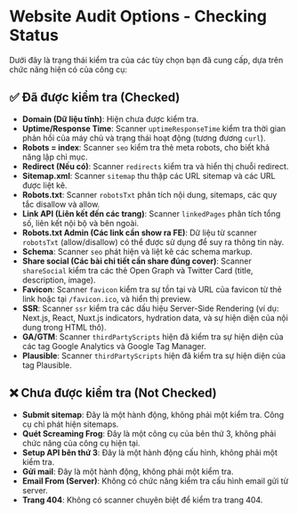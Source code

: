 # Website Audit Options - Checking Status

Dưới đây là trạng thái kiểm tra của các tùy chọn bạn đã cung cấp, dựa trên chức năng hiện có của công cụ:

## ✅ Đã được kiểm tra (Checked)

*   **Domain (Dữ liệu tĩnh)**: Hiện chưa được kiểm tra.
*   **Uptime/Response Time**: Scanner `uptimeResponseTime` kiểm tra thời gian phản hồi của máy chủ và trạng thái hoạt động (tương đương `curl`).
*   **Robots = index**: Scanner `seo` kiểm tra thẻ meta robots, cho biết khả năng lập chỉ mục.
*   **Redirect (Nếu có)**: Scanner `redirects` kiểm tra và hiển thị chuỗi redirect.
*   **Sitemap.xml**: Scanner `sitemap` thu thập các URL sitemap và các URL được liệt kê.
*   **Robots.txt**: Scanner `robotsTxt` phân tích nội dung, sitemaps, các quy tắc disallow và allow.
*   **Link API (Liên kết đến các trang)**: Scanner `linkedPages` phân tích tổng số, liên kết nội bộ và bên ngoài.
*   **Robots.txt Admin (Các link cần show ra FE)**: Dữ liệu từ scanner `robotsTxt` (allow/disallow) có thể được sử dụng để suy ra thông tin này.
*   **Schema**: Scanner `seo` phát hiện và liệt kê các schema markup.
*   **Share social (Các bài chi tiết cần share đúng cover)**: Scanner `shareSocial` kiểm tra các thẻ Open Graph và Twitter Card (title, description, image).
*   **Favicon**: Scanner `favicon` kiểm tra sự tồn tại và URL của favicon từ thẻ link hoặc tại `/favicon.ico`, và hiển thị preview.
*   **SSR**: Scanner `ssr` kiểm tra các dấu hiệu Server-Side Rendering (ví dụ: Next.js, React, Nuxt.js indicators, hydration data, và sự hiện diện của nội dung trong HTML thô).
*   **GA/GTM**: Scanner `thirdPartyScripts` hiện đã kiểm tra sự hiện diện của các tag Google Analytics và Google Tag Manager.
*   **Plausible**: Scanner `thirdPartyScripts` hiện đã kiểm tra sự hiện diện của tag Plausible.

## ❌ Chưa được kiểm tra (Not Checked)

*   **Submit sitemap**: Đây là một hành động, không phải một kiểm tra. Công cụ chỉ phát hiện sitemaps.
*   **Quét Screaming Frog**: Đây là một công cụ của bên thứ 3, không phải chức năng của công cụ hiện tại.
*   **Setup API bên thứ 3**: Đây là một hành động cấu hình, không phải một kiểm tra.
*   **Gửi mail**: Đây là một hành động, không phải một kiểm tra.
*   **Email From (Server)**: Không có chức năng kiểm tra cấu hình email gửi từ server.
*   **Trang 404**: Không có scanner chuyên biệt để kiểm tra trang 404.
